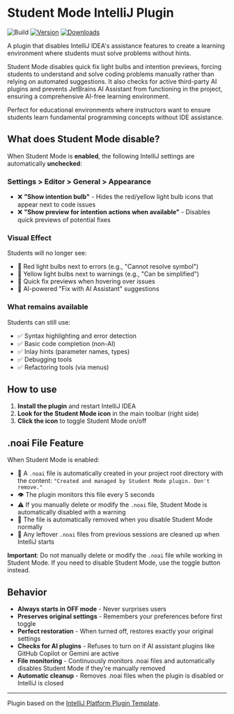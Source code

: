 # Student Mode IntelliJ Plugin

![Build](https://github.com/drop-project-edu/student-mode-ij-plugin/workflows/Build/badge.svg)
[![Version](https://img.shields.io/jetbrains/plugin/v/MARKETPLACE_ID.svg)](https://plugins.jetbrains.com/plugin/MARKETPLACE_ID)
[![Downloads](https://img.shields.io/jetbrains/plugin/d/MARKETPLACE_ID.svg)](https://plugins.jetbrains.com/plugin/MARKETPLACE_ID)

A plugin that disables IntelliJ IDEA's assistance features to create a learning environment where students must solve problems without hints.

<!-- Plugin description -->
Student Mode disables quick fix light bulbs and intention previews, forcing students to understand and solve coding problems manually rather than relying on automated suggestions. 
It also checks for active third-party AI plugins and prevents JetBrains AI Assistant from functioning in the project, ensuring a comprehensive AI-free learning environment.

Perfect for educational environments where instructors want to ensure students learn fundamental programming concepts without IDE assistance.
<!-- Plugin description end -->

## What does Student Mode disable?

When Student Mode is **enabled**, the following IntelliJ settings are automatically **unchecked**:

### Settings > Editor > General > Appearance
- ❌ **"Show intention bulb"** - Hides the red/yellow light bulb icons that appear next to code issues
- ❌ **"Show preview for intention actions when available"** - Disables quick previews of potential fixes

### Visual Effect
Students will no longer see:
- 🚫 Red light bulbs next to errors (e.g., "Cannot resolve symbol")
- 🚫 Yellow light bulbs next to warnings (e.g., "Can be simplified") 
- 🚫 Quick fix previews when hovering over issues
- 🚫 AI-powered "Fix with AI Assistant" suggestions

### What remains available
Students can still use:
- ✅ Syntax highlighting and error detection
- ✅ Basic code completion (non-AI)
- ✅ Inlay hints (parameter names, types)
- ✅ Debugging tools
- ✅ Refactoring tools (via menus)

## How to use

1. **Install the plugin** and restart IntelliJ IDEA
2. **Look for the Student Mode icon** in the main toolbar (right side)
3. **Click the icon** to toggle Student Mode on/off

## .noai File Feature

When Student Mode is enabled:
- 📁 A `.noai` file is automatically created in your project root directory with the content: `"Created and managed by Student Mode plugin. Don't remove."`
- 👁️ The plugin monitors this file every 5 seconds
- ⚠️ If you manually delete or modify the `.noai` file, Student Mode is automatically disabled with a warning
- 🧹 The file is automatically removed when you disable Student Mode normally
- 🔄 Any leftover `.noai` files from previous sessions are cleaned up when IntelliJ starts

**Important**: Do not manually delete or modify the `.noai` file while working in Student Mode. If you need to disable Student Mode, use the toggle button instead.

## Behavior

- **Always starts in OFF mode** - Never surprises users
- **Preserves original settings** - Remembers your preferences before first toggle
- **Perfect restoration** - When turned off, restores exactly your original settings
- **Checks for AI plugins** - Refuses to turn on if AI assistant plugins like GitHub Copilot or Gemini are active
- **File monitoring** - Continuously monitors .noai files and automatically disables Student Mode if they're manually removed
- **Automatic cleanup** - Removes .noai files when the plugin is disabled or IntelliJ is closed

---
Plugin based on the [IntelliJ Platform Plugin Template][template].

[template]: https://github.com/JetBrains/intellij-platform-plugin-template
[docs:plugin-description]: https://plugins.jetbrains.com/docs/intellij/plugin-user-experience.html#plugin-description-and-presentation




